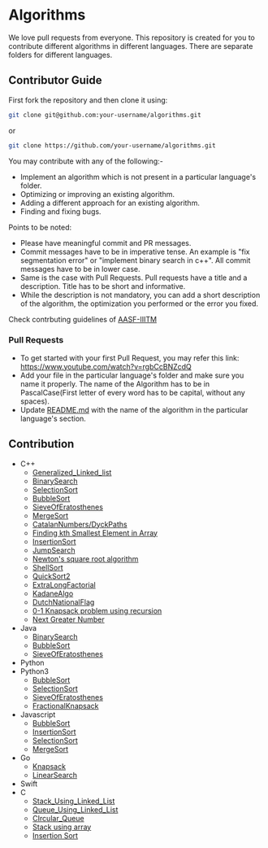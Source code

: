 # Algorithms

We love pull requests from everyone. This repository is created for you to contribute different algorithms in different languages. There are separate folders for different languages.

## Contributor Guide

First fork the repository and then clone it using:

```bash
git clone git@github.com:your-username/algorithms.git
```

or

```bash
git clone https://github.com/your-username/algorithms.git
```

You may contribute with any of the following:-

- Implement an algorithm which is not present in a particular language's folder.
- Optimizing or improving an existing algorithm.
- Adding a different approach for an existing algorithm.
- Finding and fixing bugs.

Points to be noted:

- Please have meaningful commit and PR messages.
- Commit messages have to be in imperative tense. An example is "fix segmentation error" or "implement binary search in c++". All commit messages have to be in lower case.
- Same is the case with Pull Requests. Pull requests have a title and a description. Title has to be short and informative.
- While the description is not mandatory, you can add a short description of the algorithm, the optimization you performed or the error you fixed.

Check contrbuting guidelines of [AASF-IIITM](https://github.com/AASF-IIITM/AASF-IIITM/blob/master/CONTRIBUTING.md)

### Pull Requests

- To get started with your first Pull Request, you may refer this link: https://www.youtube.com/watch?v=rgbCcBNZcdQ
- Add your file in the particular language's folder and make sure you name it properly. The name of the Algorithm has to be in PascalCase(First letter of every word has to be capital, without any spaces).
- Update [README.md](https://github.com/manishdangi98/algorithms/blob/master/README.md) with the name of the algorithm in the particular language's section.

## Contribution

* C++
    * [Generalized_Linked_list](https://github.com/SayantanBanerjee16/algorithms/blob/master/C%2B%2B/GeneralizedLinkedlist.cpp)
    * [BinarySearch](https://github.com/manishdangi98/algorithms/blob/master/C%2B%2B/BinarySearch.cpp)
    * [SelectionSort](https://github.com/savi-1311/algorithms/blob/master/C%2B%2B/SelectionSort.cpp)
    * [BubbleSort](https://github.com/DebadityaPal/algorithms/blob/master/C%2B%2B/BubbleSort.cpp)
    * [SieveOfEratosthenes](https://github.com/lostmartian/algorithms/blob/master/C%2B%2B/SieveofEratosthenes.cpp)
    * [MergeSort](https://github.com/lostmartian/algorithms/blob/master/C%2B%2B/MergeSort.cpp)
    * [CatalanNumbers/DyckPaths](https://github.com/lostmartian/algorithms/blob/master/C%2B%2B/CatalanNumber:DyckPath.cpp)
    * [Finding kth Smallest Element in Array](https://github.com/devk232/algorithms/blob/master/C%2B%2B/FInding%20kth%20smallest%20element%20of%20array.cpp) 
    * [InsertionSort](https://github.com/devk232/algorithms/blob/master/C%2B%2B/Insertion%20Sort.cpp)
    * [JumpSearch](https://github.com/lostmartian/algorithms/blob/master/C%2B%2B/JumpSearch.cpp)
    * [Newton's square root algorithm](https://github.com/devk232/algorithms/blob/master/C%2B%2B/Newton's%20square%20root%20algorithm.cpp)
    * [ShellSort](https://github.com/savi-1311/algorithms/blob/master/C%2B%2B/ShellSort.cpp)
    * [QuickSort2](https://github.com/tend2infinity/algorithms/blob/master/C%2B%2B/QuickSort2.cpp)
    * [ExtraLongFactorial](https://github.com/utkhagni13/algorithms/blob/master/C%2B%2B/Extra%20Long%20Factorial.cpp)
	* [KadaneAlgo](https://github.com/iamakshat01/algorithms/blob/newalgo/C%2B%2B/KadaneAlgo.cpp)
	*  [DutchNationalFlag](https://github.com/thundercipher/algorithms/blob/master/C%2B%2B/DutchNationalFlag.cpp)
    * [0-1 Knapsack problem using recursion](https://github.com/Ashi-1/algorithms/blob/master/C%2B%2B/0-1%20KnapSack%20problem%20by%20recursion.cpp)
    * [Next Greater Number](https://github.com/SayantanBanerjee16/algorithms/blob/master/C%2B%2B/NextGreaterNumber.cpp)		
* Java
    * [BinarySearch](https://github.com/manishdangi98/algorithms/blob/master/Java/BinarySearch.java)
    * [BubbleSort](https://github.com/ayush-deotare/algorithms/blob/master/Java/BubbleSort.java)
    * [SieveOfEratosthenes](https://github.com/mohitsoni-dev/algorithms/blob/master/Java/SieveofEratosthenes.java)
* Python
* Python3
    * [BubbleSort](https://github.com/mohitsoni-dev/algorithms/blob/master/Python3/BubbleSort.py)
    * [SelectionSort](https://github.com/mohitsoni-dev/algorithms/blob/master/Python3/SelectionSort.py)
    * [SieveOfEratosthenes](https://github.com/hs2361/algorithms/blob/master/Python3/SieveOfEratosthenes.py)
    * [FractionalKnapsack](https://github.com/Zeph-T/algorithms/blob/other-branch/Python3/FractionalKnapsack.py)
* Javascript
    * [BubbleSort](https://github.com/mohitsoni-dev/algorithms/blob/master/JavaScript/BubbleSort.js)
    * [InsertionSort](https://github.com/mohitsoni-dev/algorithms/blob/master/JavaScript/InsertionSort.js)
    * [SelectionSort](https://github.com/mohitsoni-dev/algorithms/blob/master/JavaScript/SelectionSort.js)
    * [MergeSort](https://github.com/mohitsoni-dev/algorithms/blob/master/JavaScript/MergeSort.js)
* Go
    * [Knapsack](https://github.com/c98s/algorithms/blob/master/Go/knapsack.go)
    * [LinearSearch](https://github.com/c98s/algorithms/blob/master/Go/linear_search.go)
* Swift
* C
    * [Stack_Using_Linked_List](https://github.com/SayantanBanerjee16/algorithms/blob/master/C/StackUsingLinkedList.c)
    * [Queue_Using_Linked_List](https://github.com/SayantanBanerjee16/algorithms/blob/master/C/QueueUsingLinkedList.c)
    * [CIrcular_Queue](https://github.com/SayantanBanerjee16/algorithms/blob/master/C/CircularQueue.c)
    * [Stack using array](https://github.com/Sarthak-23/algorithms/blob/master/C/_Stack.cpp)
    * [Insertion Sort](https://github.com/Sarthak-23/algorithms/blob/master/C/insertionsort.cpp)
